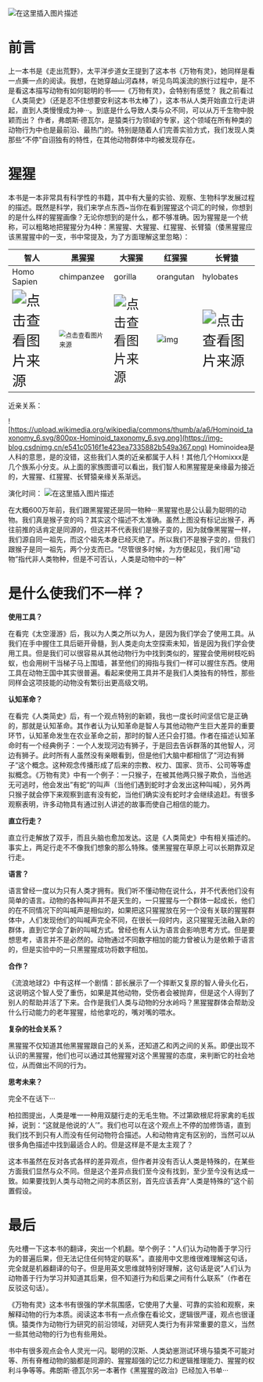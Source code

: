 ![在这里插入图片描述](https://img-blog.csdnimg.cn/5d71dccefc1240efb182d2ed3076fa0d.png)

# 前言

上一本书是《走出荒野》，太平洋步道女王提到了这本书《万物有灵》，她同样是看一点撕一点的阅读。我想，在她穿越山河森林，听见鸟鸣溪流的旅行过程中，是不是看这本描写动物有如何聪明的书——《万物有灵》，会特别有感觉？
我之前看过《人类简史》（还是忍不住想要安利这本书太棒了），这本书从人类开始直立行走讲起，直到人类慢慢成为神···。到底是什么导致人类与众不同，可以从万千生物中脱颖而出？
作者，弗朗斯·德瓦尔，是猿类行为领域的专家，这个领域在所有种类的动物行为中也是最前沿、最热门的。特别是随着人们完善实验方式，我们发现人类那些“不停”自诩独有的特性，在其他动物群体中均被发现存在。

# 猩猩

本书是一本非常具有科学性的书籍，其中有大量的实验、观察、生物科学发展过程的描述。既然是科学，我们来学点东西~当你在看到猩猩这个词汇的时候，你想到的是什么样的猩猩画像？无论你想到的是什么，都不够准确。因为猩猩是一个统称，可以粗略地把猩猩分为4种：黑猩猩、大猩猩、红猩猩、长臂猿（倭黑猩猩应该黑猩猩中的一支，书中常提及，为了方面理解这里忽略）：



| 智人                                                         | 黑猩猩                                                       | 大猩猩                                                       | 红猩猩                                                       | 长臂猿                                                       |
| ------------------------------------------------------------ | ------------------------------------------------------------ | ------------------------------------------------------------ | ------------------------------------------------------------ | ------------------------------------------------------------ |
| Homo Sapien                                                  | chimpanzee                                                   | gorilla                                                      | orangutan                                                    | hylobates                                                    |
| <img src="https://img-home.csdnimg.cn/images/20230724024159.png?origin_url=https%3A%2F%2F5b0988e595225.cdn.sohucs.com%2Fimages%2F20180826%2Facbea59d2f5746d1a1ae293d52f4ecc4.jpeg%23pic_center%20%3D2&pos_id=img-Iy6tGciw-1693318761528)" alt="点击查看图片来源" style="zoom:180%;" /> | <img src="https://img-blog.csdnimg.cn/img_convert/86d229ddf14a71fee1fb0d9365c5b8ea.jpeg" alt="点击查看图片来源" style="zoom:80%;" /> | <img src="https://img-blog.csdnimg.cn/img_convert/94885a5ea00f77721049f9330daa5898.jpeg" alt="点击查看图片来源" style="zoom:160%;" /> | ![img](https://img-blog.csdnimg.cn/img_convert/fcef6f6a1fd87973684a2d32135d0b91.jpeg) | <img src="https://img-blog.csdnimg.cn/img_convert/d3f3a0fc4b5eaa9a3c610d8d257b094d.jpeg" alt="点击查看图片来源" style="zoom:180%;" /> |



近亲关系：

![https://upload.wikimedia.org/wikipedia/commons/thumb/a/a6/Hominoid_taxonomy_6.svg/800px-Hominoid_taxonomy_6.svg.png](https://img-blog.csdnimg.cn/e541c0516f1e423ea7335882b549a367.png)
Hominoidea是人科的意思，是的没错，这些我们人类的近亲都属于人科！其他几个Homixxx是几个族系小分支。从上面的家族图谱可以看出，我们智人和黑猩猩是亲缘最为接近的，大猩猩、红猩猩、长臂猿亲缘关系渐远。

演化时间：
![在这里插入图片描述](https://img-blog.csdnimg.cn/ea398a93bf7a4757b45b8bd1b4eaafb1.png)

在大概600万年前，我们跟黑猩猩还是同一物种···黑猩猩也是公认最为聪明的动物。我们真是猴子变的吗？其实这个描述不太准确。虽然上图没有标记出猴子，再往前推的话肯定是同源的，但这并不代表我们是猴子变的，因为就像黑猩猩一样，我们源自同一祖先，而这个祖先本身已经灭绝了。所以我们不是猴子变的，但我们跟猴子是同一祖先，两个分支而已。“尽管很多时候，为方便起见，我们用“动物”指代非人类物种，但是不可否认，人类是动物中的一种”



# 是什么使我们不一样？

**使用工具？**

在看完《太空漫游》后，我以为人类之所以为人，是因为我们学会了使用工具。从我们在手中握住工具后砸开骨髓，到人类走向太空探索未知，皆是因为我们学会使用工具。但是我们可以很容易从其他动物行为中找到类似的，猩猩会使用树枝吃蚂蚁，也会用树干当梯子马上围墙，甚至他们的拇指与我们一样可以握住东西。使用工具在动物王国中其实很普遍。看起来使用工具并不是我们人类独有的特性，那些同样会这项技能的动物没有繁衍出更高级文明。

**认知革命？**

在看完《人类简史》后，有一个观点特别的新颖，我也一度长时间坚信它是正确的，那就是认知革命。其作者认为认知革命是智人与其他动物产生巨大差异的重要环节，认知革命发生在农业革命之前，那时的智人还只会打猎。作者在描述认知革命时有一个经典例子：一个人发现河边有狮子，于是回去告诉群落的其他智人，河边有狮子。此时所有人虽然没有亲眼看到，但是他们大脑中都相信了”河边有狮子“这个概念。这种观念传播形成了后来的宗教、权力、国家、货币、公司等等虚拟概念。《万物有灵》中有一个例子：一只猴子，在被其他两只猴子欺负，当他逃无可逃时，他会发出”有蛇“的叫声（当他们遇到蛇时才会发出这种叫喊），另外两只猴子就会停下来观察到底有没有蛇，当他们确实没有蛇时才会继续追赶。有很多观察表明，许多动物具有通过别人讲述的故事而使自己相信的能力。

**直立行走？**

直立行走解放了双手，而且头脑也愈加发达。这是《人类简史》中有相关描述的。事实上，两足行走不不像我们想象的那么特殊。倭黑猩猩在草原上可以长期靠双足行走。

**语言？**

语言曾经一度以为只有人类才拥有。我们听不懂动物在说什么，并不代表他们没有简单的语言。动物的各种叫声并不是天生的，一只猩猩与一个群体一起成长，他们的在不同情况下的叫喊声是相似的，如果把这只猩猩放在另一个没有关联的猩猩群体中，人们发现他们的叫喊声完全不同，在很长一段时内，这只猩猩无法融入新的群体，直到它学会了新的叫喊方式。曾经也有人认为语言会影响思考方式。但是要想思考，语言并不是必然的。动物通过不同数字相加的能力曾被认为是依赖于语言的，但是实验中的一只黑猩猩成功将数字相加。

**合作？**

《流浪地球2》中有这样一个剧情：部长展示了一个摔断又复原的智人骨头化石，这说明这个智人受了重伤，如果是其他动物，受伤者会被抛弃，但是这个人得到了别人的帮助并活了下来。合作是我们人类与动物的分水岭吗？黑猩猩群体会帮助没什么行动能力的老年猩猩，给他拿吃的，嘴对嘴的喂水。

**复杂的社会关系？**

黑猩猩不仅知道其他黑猩猩跟自己的关系，还知道乙和丙之间的关系。即便出现不认识的黑猩猩，他们也可以通过其他猩猩对这个黑猩猩的态度，来判断它的社会地位，从而做出不同的行为。

**思考未来？**

完全不在话下···



柏拉图提出，人类是唯一一种用双腿行走的无毛生物。不过第欧根尼将家禽的毛拔掉，说到：“这就是他说的‘人’”。我们也可以在这个观点上不停的加修饰语，直到我们找不到只有人而没有任何动物符合描述。人和动物肯定有区别的，当然可以从很多角色描述中找到最适合人的。但是这样是不是太主观了？

这本书虽然在反对各式各样的差异观点，但作者并没有否认人类是特殊的，在某些方面我们显然与众不同。但是这个差异点我们至今没有找到，至少至今没有达成一致。如果要找到人类与动物之间的本质区别，首先应该丢弃“人类是特殊的”这个前置假设。



# 最后

先吐槽一下这本书的翻译，突出一个机翻。举个例子："人们认为动物善于学习行为的普遍后果，但无法记住任何特定的联系"。直接用中文思维很难理解这句话，完全就是机器翻译的句子。但是用英文思维就特别好理解，这句话是说”人们认为动物善于行为学习并知道其后果，但不知道行为和后果之间有什么联系”（作者在反驳这句话）。

《万物有灵》这本书有很强的学术氛围感，它使用了大量、可靠的实验和观察，来解释动物的行为本质。阅读这本书有一点点像在看论文，逻辑很严谨，观点也很谨慎。猿类作为动物行为研究的前沿领域，对研究人类行为有非常重要的意义，当然一些其他动物的行为也有些用处。

书中有很多观点会令人灵光一闪。聪明的汉斯、人类幼崽测试环境与猿类不可能对等、所有脊椎动物的脑都是同源的、猩猩超强的记忆力和逻辑推理能力、猩猩的权利斗争等等。弗朗斯·德瓦尔另一本著作《黑猩猩的政治》已经加入书单···









